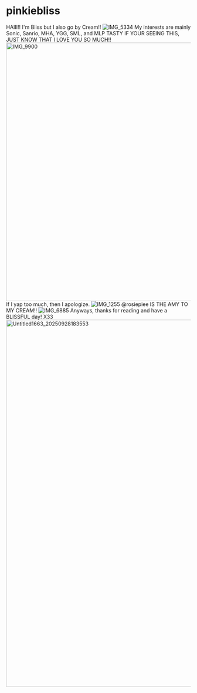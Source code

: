 # pinkiebliss
HAIII!! I'm Bliss but I also go by Cream!!
![IMG_5334](https://github.com/user-attachments/assets/40f45b15-ebc7-4513-b959-553eeb82e0cc)
My interests are mainly Sonic, Sanrio, MHA, YGG, SML, and MLP
TASTY IF YOUR SEEING THIS, JUST KNOW THAT I LOVE YOU SO MUCH!!
<img width="800" height="704" alt="IMG_9900" src="https://github.com/user-attachments/assets/9c674fe9-b872-41fb-9281-5ddded9587a8" />
If I yap too much, then I apologize.
![IMG_1255](https://github.com/user-attachments/assets/74d2244c-057b-4bb3-8b28-eb0b3adbf573)
@rosiepiee IS THE AMY TO MY CREAM!! 
![IMG_6885](https://github.com/user-attachments/assets/e7e1ca1a-b6e7-4ad2-b582-2da9996d29fd)
Anyways, thanks for reading and have a BLISSFUL day! X33
<img width="1000" height="1000" alt="Untitled1663_20250928183553" src="https://github.com/user-attachments/assets/7a5b87f5-aef9-4f06-b1c8-ed9de1a7d875" /> 
